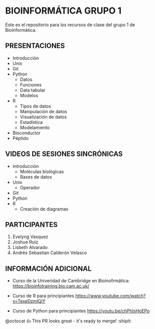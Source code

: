 # BIOINFORMÁTICA GRUPO 1
Este es el repositorio para los recursos de clase del grupo 1 de Bioinformática.

## PRESENTACIONES

- Introducción
- Unix
- Git
- Python
  - Datos
  - Funciones
  - Data tabular
  - Modelos 
- R
  - Tipos de datos
  - Manipulación de datos
  - Visualización de datos
  - Estadística
  - Modelamiento
- Bioconductor
- Péptido


## VIDEOS DE SESIONES SINCRÓNICAS

- Introducción
  - Moléculas biológicas
  - Bases de datos
- Unix
  - Operador  
- Git
- Python
- R
  - Creación de diagramas



## PARTICIPANTES

1. Evelyng Vasquez
2. Joshue Ruiz
3. Lisbeth Alvarado
4. Andrés Sebastian Calderón Velasco

## INFORMACIÓN ADICIONAL

- Curso de la Univeridad de Cambridge en Bioinofrmática: <https://bioinfotraining.bio.cam.ac.uk/>
- Curso de R para principiantes <https://www.youtube.com/watch?v=TexeDzmlQiY>

- Curso de Python para principiantes <https://youtu.be/chPhlsHoEPo>



@octocat :+1: This PR looks great - it's ready to merge! :shipit:
